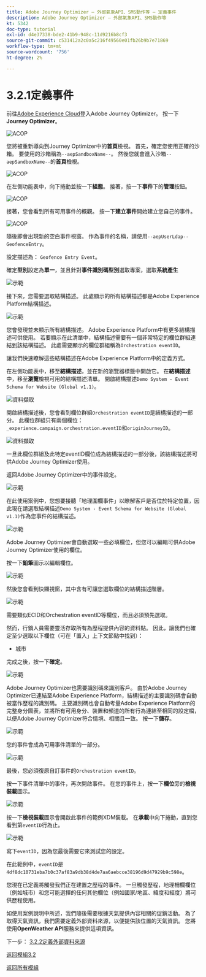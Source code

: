 ```yaml
---
title: Adobe Journey Optimizer — 外部氣象API、SMS動作等 — 定義事件
description: Adobe Journey Optimizer — 外部氣象API、SMS動作等
kt: 5342
doc-type: tutorial
exl-id: d4e37338-bde2-41b9-948c-11d9216b8cf3
source-git-commit: c531412a2c0a5c216f49560e01fb26b9b7e71869
workflow-type: tm+mt
source-wordcount: '756'
ht-degree: 2%

---
```


# 3.2.1定義事件

前往[Adobe Experience Cloud](https://experience.adobe.com)登入Adobe Journey Optimizer。 按一下&#x200B;**Journey Optimizer**。

![ACOP](./../../../modules/ajo-b2c/module3.1/images/acophome.png)

您將被重新導向到Journey Optimizer中的&#x200B;**首頁**&#x200B;檢視。 首先，確定您使用正確的沙箱。 要使用的沙箱稱為`--aepSandboxName--`。 然後您就會進入沙箱`--aepSandboxName--`的&#x200B;**首頁**&#x200B;檢視。

![ACOP](./../../../modules/ajo-b2c/module3.1/images/acoptriglp.png)

在左側功能表中，向下捲動並按一下&#x200B;**組態**。 接著，按一下&#x200B;**事件**&#x200B;下的&#x200B;**管理**&#x200B;按鈕。

![ACOP](./images/acopmenu.png)

接著，您會看到所有可用事件的概觀。 按一下&#x200B;**建立事件**&#x200B;開始建立您自己的事件。

![ACOP](./images/emptyevent.png)

隨後即會出現新的空白事件視窗。
作為事件的名稱，請使用`--aepUserLdap--GeofenceEntry`。

設定描述為： `Geofence Entry Event`。

確定&#x200B;**型別**&#x200B;設定為&#x200B;**單一**，並且針對&#x200B;**事件識別碼型別**&#x200B;選取專案，選取&#x200B;**系統產生**

![示範](./images/evname.png)

接下來，您需要選取結構描述。 此處顯示的所有結構描述都是Adobe Experience Platform結構描述。

![示範](./images/evschema.png)

您會發現並未顯示所有結構描述。 Adobe Experience Platform中有更多結構描述可供使用。
若要顯示在此清單中，結構描述需要有一個非常特定的欄位群組連結到該結構描述。 此處需要顯示的欄位群組稱為`Orchestration eventID`。

讓我們快速瞭解這些結構描述在Adobe Experience Platform中的定義方式。

在左側功能表中，移至&#x200B;**結構描述**，並在新的瀏覽器標籤中開啟它。 在&#x200B;**結構描述**&#x200B;中，移至&#x200B;**瀏覽**&#x200B;檢視可用的結構描述清單。
開啟結構描述`Demo System - Event Schema for Website (Global v1.1)`。

![資料擷取](./images/schemas.png)

開啟結構描述後，您會看到欄位群組`Orchestration eventID`是結構描述的一部分。
此欄位群組只有兩個欄位： `_experience.campaign.orchestration.eventID`和`originJourneyID`。

![資料擷取](./images/schemageo.png)

一旦此欄位群組及此特定eventID欄位成為結構描述的一部分後，該結構描述將可供Adobe Journey Optimizer使用。

返回Adobe Journey Optimizer中的事件設定。

![示範](./images/evschema.png)

在此使用案例中，您想要接聽「地理圍欄事件」以瞭解客戶是否位於特定位置，因此現在請選取結構描述`Demo System - Event Schema for Website (Global v1.1)`作為您事件的結構描述。

![示範](./images/evschema1.png)

Adobe Journey Optimizer會自動選取一些必填欄位，但您可以編輯可供Adobe Journey Optimizer使用的欄位。

按一下&#x200B;**鉛筆**&#x200B;圖示以編輯欄位。

![示範](./images/editfields.png)

然後您會看到快顯視窗，其中含有可讓您選取欄位的結構描述階層。

![示範](./images/popup.png)

需要類似ECID和Orchestration eventID等欄位，而且必須預先選取。

然而，行銷人員需要靈活存取所有為歷程提供內容的資料點。 因此，讓我們也確定至少選取以下欄位（可在「置入」上下文節點中找到）：

- 城市

完成之後，按一下&#x200B;**確定**。

![示範](./images/popupok.png)

Adobe Journey Optimizer也需要識別碼來識別客戶。 由於Adobe Journey Optimizer已連結至Adobe Experience Platform，結構描述的主要識別碼會自動被當作歷程的識別碼。
主要識別碼也會自動考量Adobe Experience Platform的完整身分圖表，並將所有可用身分、裝置和頻道的所有行為連結至相同的設定檔，以便Adobe Journey Optimizer符合情境、相關且一致。 按一下&#x200B;**儲存**。

![示範](./images/eventidentifier.png)

您的事件會成為可用事件清單的一部分。

![示範](./images/eventlist.png)

最後，您必須復原自訂事件的`Orchestration eventID`。

按一下事件清單中的事件，再次開啟事件。
在您的事件上，按一下&#x200B;**欄位**&#x200B;旁的&#x200B;**檢視裝載**&#x200B;圖示。

![示範](./images/fieldseyepayload.png)

按一下&#x200B;**檢視裝載**&#x200B;圖示會開啟此事件的範例XDM裝載。 在&#x200B;**承載**&#x200B;中向下捲動，直到您看到第`eventID`行為止。

![示範](./images/fieldseyepayloadev.png)

寫下`eventID`，因為您最後需要它來測試您的設定。

在此範例中，`eventID`是`4df8dc10731eba7b0c37af83a9db38d4de7aa6aebcce38196d9d47929b9c598e`。

您現在已定義將觸發我們正在建置之歷程的事件。 一旦觸發歷程，地理柵欄欄位（例如城市）和您可能選擇的任何其他欄位（例如國家/地區、緯度和經度）將可供歷程使用。

如使用案例說明中所述，我們隨後需要根據天氣提供內容相關的促銷活動。 為了取得天氣資訊，我們需要定義外部資料來源，以便提供該位置的天氣資訊。 您將使用&#x200B;**OpenWeather API**&#x200B;服務來提供這項資訊。

下一步： [3.2.2定義外部資料來源](./ex2.md)

[返回模組3.2](journey-orchestration-external-weather-api-sms.md)

[返回所有模組](../../../overview.md)
